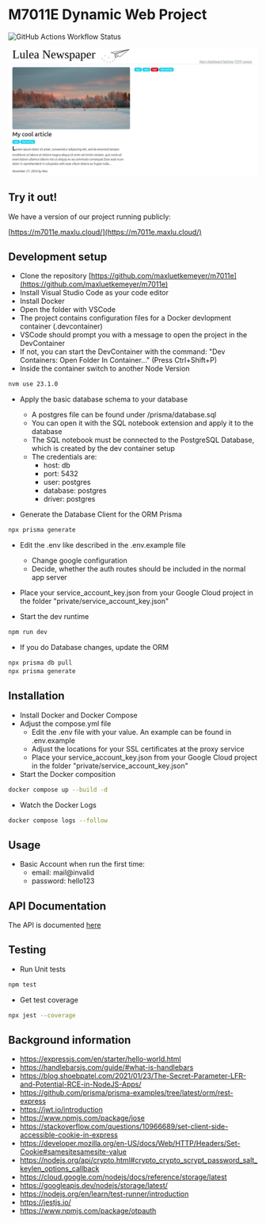 # M7011E Dynamic Web Project
![GitHub Actions Workflow Status](https://img.shields.io/github/actions/workflow/status/maxluetkemeyer/m7011e/docker-image.yml)

![Porject Screenshot](https://github.com/maxluetkemeyer/m7011e/blob/main/.github/banner.png)


## Try it out!
We have a version of our project running publicly:

[https://m7011e.maxlu.cloud/](https://m7011e.maxlu.cloud/)

## Development setup
- Clone the repository [https://github.com/maxluetkemeyer/m7011e](https://github.com/maxluetkemeyer/m7011e)
- Install Visual Studio Code as your code editor
- Install Docker
- Open the folder with VSCode
- The project contains configuration files for a Docker devlopment container (.devcontainer)
- VSCode should prompt you with a message to open the project in the DevContainer
- If not, you can start the DevContainer with the command: "Dev Containers: Open Folder In Container..." (Press Ctrl+Shift+P)
- Inside the container switch to another Node Version
```bash
nvm use 23.1.0
```
- Apply the basic database schema to your database
  - A postgres file can be found under /prisma/database.sql
  - You can open it with the SQL notebook extension and apply it to the database
  - The SQL notebook must be connected to the PostgreSQL Database, which is created by the dev container setup
  - The credentials are:
    - host: db
    - port: 5432
    - user: postgres
    - database: postgres
    - driver: postgres

- Generate the Database Client for the ORM Prisma
```bash
npx prisma generate
```

- Edit the .env like described in the .env.example file
  - Change google configuration
  - Decide, whether the auth routes should be included in the normal app server

- Place your service_account_key.json from your Google Cloud project in the folder "private/service_account_key.json"

- Start the dev runtime
```bash
npm run dev
```

- If you do Database changes, update the ORM
```bash
npx prisma db pull
npx prisma generate
```


## Installation
- Install Docker and Docker Compose
- Adjust the compose.yml file
  - Edit the .env file with your value. An example can be found in .env.example
  - Adjust the locations for your SSL certificates at the proxy service
  - Place your service_account_key.json from your Google Cloud project in the folder "private/service_account_key.json"
- Start the Docker composition
```bash
docker compose up --build -d
```
- Watch the Docker Logs
```bash
docker compose logs --follow
```

## Usage
- Basic Account when run the first time:
  - email: mail@invalid
  - password: hello123

## API Documentation

The API is documented [here](https://github.com/maxluetkemeyer/m7011e/blob/main/api_description.md)

## Testing
- Run Unit tests
```bash
npm test
```

- Get test coverage
```bash
npx jest --coverage
```

## Background information
- https://expressjs.com/en/starter/hello-world.html
- https://handlebarsjs.com/guide/#what-is-handlebars
- https://blog.shoebpatel.com/2021/01/23/The-Secret-Parameter-LFR-and-Potential-RCE-in-NodeJS-Apps/
- https://github.com/prisma/prisma-examples/tree/latest/orm/rest-express
- https://jwt.io/introduction
- https://www.npmjs.com/package/jose
- https://stackoverflow.com/questions/10966689/set-client-side-accessible-cookie-in-express
- https://developer.mozilla.org/en-US/docs/Web/HTTP/Headers/Set-Cookie#samesitesamesite-value
- https://nodejs.org/api/crypto.html#crypto_crypto_scrypt_password_salt_keylen_options_callback
- https://cloud.google.com/nodejs/docs/reference/storage/latest
- https://googleapis.dev/nodejs/storage/latest/
- https://nodejs.org/en/learn/test-runner/introduction
- https://jestjs.io/
- https://www.npmjs.com/package/otpauth
